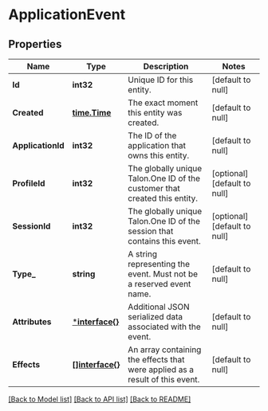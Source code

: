 # ApplicationEvent

## Properties
Name | Type | Description | Notes
------------ | ------------- | ------------- | -------------
**Id** | **int32** | Unique ID for this entity. | [default to null]
**Created** | [**time.Time**](time.Time.md) | The exact moment this entity was created. | [default to null]
**ApplicationId** | **int32** | The ID of the application that owns this entity. | [default to null]
**ProfileId** | **int32** | The globally unique Talon.One ID of the customer that created this entity. | [optional] [default to null]
**SessionId** | **int32** | The globally unique Talon.One ID of the session that contains this event. | [optional] [default to null]
**Type_** | **string** | A string representing the event. Must not be a reserved event name. | [default to null]
**Attributes** | [***interface{}**](interface{}.md) | Additional JSON serialized data associated with the event. | [default to null]
**Effects** | [**[]interface{}**](interface{}.md) | An array containing the effects that were applied as a result of this event. | [default to null]

[[Back to Model list]](../README.md#documentation-for-models) [[Back to API list]](../README.md#documentation-for-api-endpoints) [[Back to README]](../README.md)


